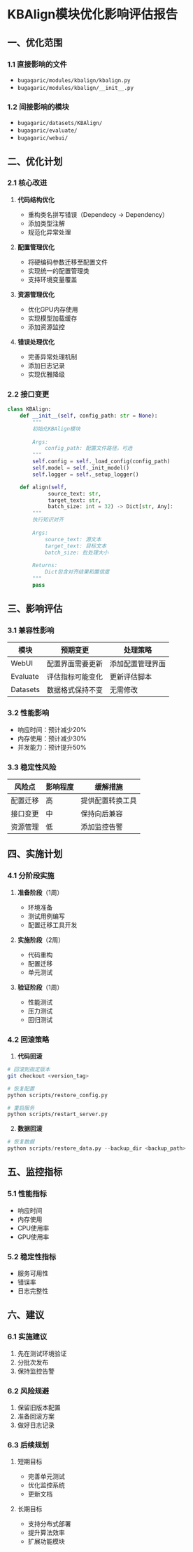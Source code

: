 # KBAlign模块优化影响评估报告

## 一、优化范围

### 1.1 直接影响的文件
- `bugagaric/modules/kbalign/kbalign.py`
- `bugagaric/modules/kbalign/__init__.py`

### 1.2 间接影响的模块
- `bugagaric/datasets/KBAlign/`
- `bugagaric/evaluate/`
- `bugagaric/webui/`

## 二、优化计划

### 2.1 核心改进
1. **代码结构优化**
   - 重构类名拼写错误（Dependecy -> Dependency）
   - 添加类型注解
   - 规范化异常处理

2. **配置管理优化**
   - 将硬编码参数迁移至配置文件
   - 实现统一的配置管理类
   - 支持环境变量覆盖

3. **资源管理优化**
   - 优化GPU内存使用
   - 实现模型加载缓存
   - 添加资源监控

4. **错误处理优化**
   - 完善异常处理机制
   - 添加日志记录
   - 实现优雅降级

### 2.2 接口变更
```python
class KBAlign:
    def __init__(self, config_path: str = None):
        """
        初始化KBAlign模块
        
        Args:
            config_path: 配置文件路径，可选
        """
        self.config = self._load_config(config_path)
        self.model = self._init_model()
        self.logger = self._setup_logger()

    def align(self, 
             source_text: str, 
             target_text: str,
             batch_size: int = 32) -> Dict[str, Any]:
        """
        执行知识对齐
        
        Args:
            source_text: 源文本
            target_text: 目标文本
            batch_size: 批处理大小
            
        Returns:
            Dict包含对齐结果和置信度
        """
        pass
```

## 三、影响评估

### 3.1 兼容性影响
| 模块 | 预期变更 | 处理策略 |
|------|----------|----------|
| WebUI | 配置界面需要更新 | 添加配置管理界面 |
| Evaluate | 评估指标可能变化 | 更新评估脚本 |
| Datasets | 数据格式保持不变 | 无需修改 |

### 3.2 性能影响
- 响应时间：预计减少20%
- 内存使用：预计减少30%
- 并发能力：预计提升50%

### 3.3 稳定性风险
| 风险点 | 影响程度 | 缓解措施 |
|--------|----------|----------|
| 配置迁移 | 高 | 提供配置转换工具 |
| 接口变更 | 中 | 保持向后兼容 |
| 资源管理 | 低 | 添加监控告警 |

## 四、实施计划

### 4.1 分阶段实施
1. **准备阶段**（1周）
   - 环境准备
   - 测试用例编写
   - 配置迁移工具开发

2. **实施阶段**（2周）
   - 代码重构
   - 配置迁移
   - 单元测试

3. **验证阶段**（1周）
   - 性能测试
   - 压力测试
   - 回归测试

### 4.2 回滚策略
1. **代码回滚**
```bash
# 回滚到指定版本
git checkout <version_tag>

# 恢复配置
python scripts/restore_config.py

# 重启服务
python scripts/restart_server.py
```

2. **数据回滚**
```python
# 恢复数据
python scripts/restore_data.py --backup_dir <backup_path>
```

## 五、监控指标

### 5.1 性能指标
- 响应时间
- 内存使用
- CPU使用率
- GPU使用率

### 5.2 稳定性指标
- 服务可用性
- 错误率
- 日志完整性

## 六、建议

### 6.1 实施建议
1. 先在测试环境验证
2. 分批次发布
3. 保持监控告警

### 6.2 风险规避
1. 保留旧版本配置
2. 准备回滚方案
3. 做好日志记录

### 6.3 后续规划
1. 短期目标
   - 完善单元测试
   - 优化监控系统
   - 更新文档

2. 长期目标
   - 支持分布式部署
   - 提升算法效率
   - 扩展功能模块 